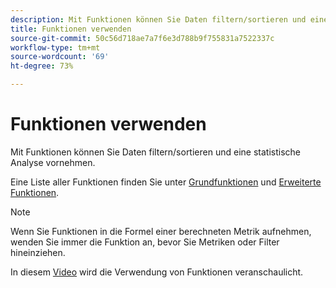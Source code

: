 ```yaml
---
description: Mit Funktionen können Sie Daten filtern/sortieren und eine statistische Analyse vornehmen.
title: Funktionen verwenden
source-git-commit: 50c56d718ae7a7f6e3d788b9f755831a7522337c
workflow-type: tm+mt
source-wordcount: '69'
ht-degree: 73%

---
```


# Funktionen verwenden

Mit Funktionen können Sie Daten filtern/sortieren und eine statistische Analyse vornehmen.

Eine Liste aller Funktionen finden Sie unter [Grundfunktionen](/help/components/calc-metrics/cm-functions.md) und [Erweiterte Funktionen](/help/components/calc-metrics/cm-adv-functions.md).

>[!NOTE]
>
>Wenn Sie Funktionen in die Formel einer berechneten Metrik aufnehmen, wenden Sie immer die Funktion an, bevor Sie Metriken oder Filter hineinziehen.

In diesem [Video](https://youtu.be/SSyWvomnewI) wird die Verwendung von Funktionen veranschaulicht.
